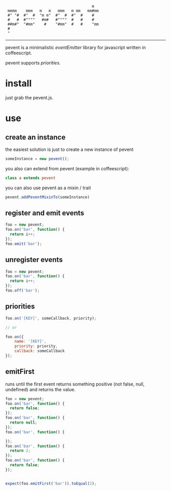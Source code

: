 ````
                                      m
 mmmm    mmm   m   m   mmm   m mm   mm#mm
 #" "#  #"  #  "m m"  #"  #  #"  #    #
 #   #  #""""   #m#   #""""  #   #    #
 ##m#"  "#mm"    #    "#mm"  #   #    "mm
 #
 "
````

- - - - -- - - - - - - - - - - - - - - - - - -

pevent is a minimalistic *eventEmitter* library for javascript written in coffeescript.

pevent supports *priorities*.

# install
just grab the pevent.js.

# use
## create an instance

the easiest solution is just to create a new instance of pevent
````javascript
someInstance = new pevent();
````

you also can extend from pevent (example in coffeescript):
````coffeescript
class a extends pevent
````

you can also use pevent as a mixin / trait
````javascript
pevent.addPeventMixinTo(someInstance)
````

## register and emit events
````javascript
foo = new pevent;
foo.on('bar', function() {
  return i++;
});
foo.emit('bar');

````

## unregister events
````javascript
foo = new pevent;
foo.on('bar', function() {
  return i++;
});
foo.off('bar');

````

## priorities

````javascript
foo.on('[KEY]', someCallback, priority);

// or

foo.on({
    name: '[KEY]',
    priority: priority,
    callback: someCallback
});
````

## emitFirst
runs until the first event returns something positive (not false, null, undefined) and returns the value.

````javascript
foo = new pevent;
foo.on('bar', function() {
  return false;
});
foo.on('bar', function() {
  return null;
});
foo.on('bar', function() {

});
foo.on('bar', function() {
  return 2;
});
foo.on('bar', function() {
  return false;
});


expect(foo.emitFirst('bar')).toEqual(2);

````
